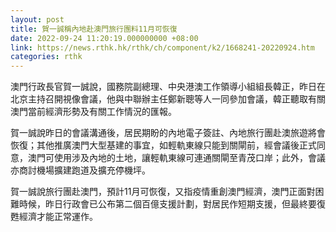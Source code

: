 ```yaml
---
layout: post
title: 賀一誠稱內地赴澳門旅行團料11月可恢復
date: 2022-09-24 11:20:19.000000000 +08:00
link: https://news.rthk.hk/rthk/ch/component/k2/1668241-20220924.htm
categories: rthk
---
```


澳門行政長官賀一誠說，國務院副總理、中央港澳工作領導小組組長韓正，昨日在北京主持召開視像會議，他與中聯辦主任鄭新聰等人一同參加會議，韓正聽取有關澳門當前經濟形勢及有關工作情況的匯報。

賀一誠說昨日的會議溝通後，居民期盼的內地電子簽註、內地旅行團赴澳旅遊將會恢復；其他推廣澳門大型基建的事宜，如輕軌東線只能到關閘前，經會議後正式同意，澳門可使用涉及內地的土地，讓輕軌東線可連通關閘至青茂口岸；此外，會議亦商討機場擴建跑道及擴充停機坪。

賀一誠說旅行團赴澳門，預計11月可恢復，又指疫情重創澳門經濟，澳門正面對困難時候，昨日行政會已公布第二個百億支援計劃，對居民作短期支援，但最終要復甦經濟才能正常運作。
